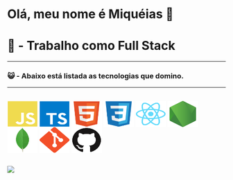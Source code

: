 <h1> Olá, meu nome é Miquéias 👋</h1>


##


<h1> 💼 - Trabalho como Full Stack </h1>

<hr>

<h3> 😺 - Abaixo está listada as tecnologias que domino. </h3>

<hr>

<div style="display: inline_block"><br>
  <img align="center" alt="Miqueias-Js" height="60" width="70" src="https://raw.githubusercontent.com/devicons/devicon/master/icons/javascript/javascript-plain.svg">
  <img align="center" alt="Miqueias-TypeScript" height="60" width="70" src="https://raw.githubusercontent.com/devicons/devicon/master/icons/typescript/typescript-original.svg">
  <img align="center" alt="Miqueias-HTML" height="60" width="70" src="https://raw.githubusercontent.com/devicons/devicon/master/icons/html5/html5-original.svg">
  <img align="center" alt="Miqueias-CSS" height="60" width="70" src="https://raw.githubusercontent.com/devicons/devicon/master/icons/css3/css3-original.svg">
  <img align="center" alt="Miqueias-React" height="60" width="70" src="https://raw.githubusercontent.com/devicons/devicon/master/icons/react/react-original.svg">
  <img align="center" alt="Miqueias-Node.JS" height="60" width="70" src="https://raw.githubusercontent.com/devicons/devicon/master/icons/nodejs/nodejs-original.svg">
  <img align="center" alt="Miqueias-MongoDB" height="60" width="70" src="https://raw.githubusercontent.com/devicons/devicon/master/icons/mongodb/mongodb-original.svg">
  <img align="center" alt="Miqueias-Git" height="60" width="70" src="https://raw.githubusercontent.com/devicons/devicon/master/icons/git/git-original.svg">
  <img align="center" alt="Miqueias-GitHub" height="60" width="70" src="https://raw.githubusercontent.com/devicons/devicon/master/icons/github/github-original.svg">
  
  


  


 
  
  ##
 
<div> 
  
  <a href="https://www.linkedin.com/in/miqu%C3%A9ias-sousa-b79518239/" target="_blank" rel='next'><img src="https://img.shields.io/badge/-LinkedIn-%230077B5?style=for-the-badge&logo=linkedin&logoColor=white" target="_blank" rel='next'></a> 
  
</div>
  
  
